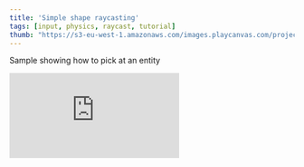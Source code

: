```yaml
---
title: 'Simple shape raycasting'
tags: [input, physics, raycast, tutorial]
thumb: "https://s3-eu-west-1.amazonaws.com/images.playcanvas.com/projects/12/457922/D9DAC0-image-75.jpg"
---
```


Sample showing how to pick at an entity

<div className="iframe-container">
    <iframe loading="lazy" src="https://playcanv.as/p/QGiL8OdM/" title="Simple shape raycasting" webkitallowfullscreen="true" mozallowfullscreen="true" allow="autoplay" allowfullscreen="true" allowvr="" scrolling="no" frameborder="0" />
</div>
